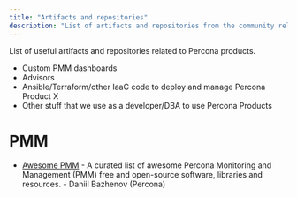 ```yaml
---
title: "Artifacts and repositories"
description: "List of artifacts and repositories from the community related to Percona products."
---
```


List of useful artifacts and repositories related to Percona products.

* Custom PMM dashboards
* Advisors
* Ansible/Terraform/other IaaC code to deploy and manage Percona Product X
* Other stuff that we use as a developer/DBA to use Percona Products

# PMM

- [Awesome PMM](https://github.com/percona/awesome-pmm) - A curated list of awesome Percona Monitoring and Management (PMM) free and open-source software, libraries and resources. - Daniil Bazhenov (Percona)
